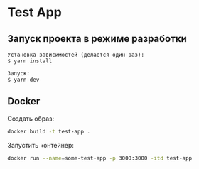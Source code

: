 # Test App

## Запуск проекта в режиме разработки

```
Установка зависимостей (делается один раз):
$ yarn install

Запуск:
$ yarn dev
```

## Docker

Создать образ:

```bash
docker build -t test-app .
```
Запустить контейнер:

```bash
docker run --name=some-test-app -p 3000:3000 -itd test-app
```

